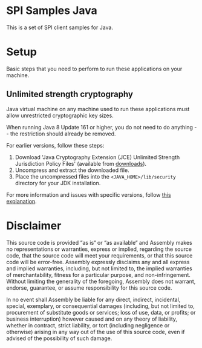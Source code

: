 # SPI Samples Java

This is a set of SPI client samples for Java.

# Setup

Basic steps that you need to perform to run these applications on your machine.

## Unlimited strength cryptography

Java virtual machine on any machine used to run these applications must allow unrestricted cryptographic key sizes.

When running Java 8 Update 161 or higher, you do not need to do anything -- the restriction should already be removed.

For earlier versions, follow these steps:

1. Download 'Java Cryptography Extension (JCE) Unlimited Strength Jurisdiction Policy Files' (available from [downloads](http://www.oracle.com/technetwork/java/javase/downloads/index.html)).
2. Uncompress and extract the downloaded file.
3. Place the uncompressed files into the `<JAVA_HOME>/lib/security` directory for your JDK installation.

For more information and issues with specific versions, follow [this explanation](https://stackoverflow.com/a/3864276).

# Disclaimer

This source code is provided “as is“ or “as available“ and Assembly makes no representations or warranties, express or implied, regarding the source code, that the source code will meet your requirements, or that this source code will be error-free. Assembly expressly disclaims any and all express and implied warranties, including, but not limited to, the implied warranties of merchantability, fitness for a particular purpose, and non-infringement. Without limiting the generality of the foregoing, Assembly does not warrant, endorse, guarantee, or assume responsibility for this source code.   

In no event shall Assembly be liable for any direct, indirect, incidental, special, exemplary, or consequential damages (including, but not limited to, procurement of substitute goods or services; loss of use, data, or profits; or business interruption) however caused and on any theory of liability, whether in contract, strict liability, or tort (including negligence or otherwise) arising in any way out of the use of this source code, even if advised of the possibility of such damage.

